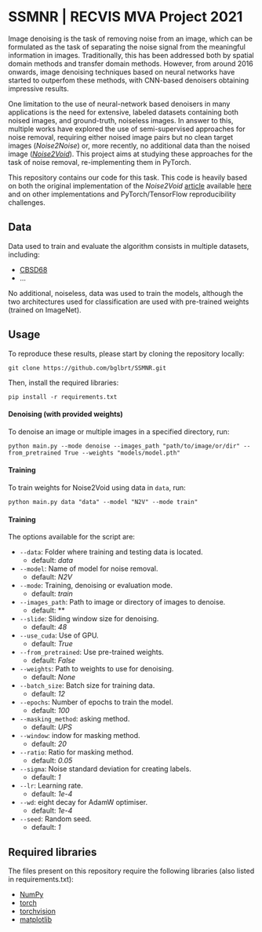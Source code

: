 # SSMNR | RECVIS MVA Project 2021

Image denoising is the task of removing noise from an image, which can be formulated as the task of separating the noise signal from the meaningful information in images. Traditionally, this has been addressed both by spatial domain methods and transfer domain methods. However, from around 2016 onwards, image denoising techniques based on neural networks have started to outperfom these methods, with CNN-based denoisers obtaining impressive results.

One limitation to the use of neural-network based denoisers in many applications is the need for extensive, labeled datasets containing both noised images, and ground-truth, noiseless images. In answer to this, multiple works have explored the use of semi-supervised approaches for noise removal, requiring either noised image pairs but no clean target images (*Noise2Noise*) or, more recently, no additional data than the noised image ([*Noise2Void*](https://arxiv.org/abs/1811.10980)). This project aims at studying these approaches for the task of noise removal, re-implementing them in PyTorch.

This repository contains our code for this task. This code is heavily based on both the original implementation of the *Noise2Void* [article](https://arxiv.org/abs/1811.10980) available [here](https://github.com/juglab/n2v) and on other implementations and PyTorch/TensorFlow reproducibility challenges.

## Data

Data used to train and evaluate the algorithm consists in multiple datasets, including:
- [CBSD68](https://github.com/clausmichele/CBSD68-dataset)
- ...

No additional, noiseless, data was used to train the models, although the two architectures used for classification are used with pre-trained weights (trained on ImageNet).

## Usage

To reproduce these results, please start by cloning the repository locally:

```
git clone https://github.com/bglbrt/SSMNR.git
```

Then, install the required libraries:

```
pip install -r requirements.txt
```

#### Denoising (with provided weights)

To denoise an image or multiple images in a specified directory, run:

```
python main.py --mode denoise --images_path "path/to/image/or/dir" --from_pretrained True --weights "models/model.pth"
```

#### Training

To train weights for Noise2Void using data in ``data``, run:

```
python main.py data "data" --model "N2V" --mode train"
```

#### Training

The options available for the script are:

  * `--data`:
    Folder where training and testing data is located.
    - default: *data*
  * `--model`:
    Name of model for noise removal.
    - default: *N2V*
  * `--mode`:
    Training, denoising or evaluation mode.
    - default: *train*    
  * `--images_path`:
    Path to image or directory of images to denoise.
    - default: **
  * `--slide`:
    Sliding window size for denoising.
    - default: *48*
  * `--use_cuda`:
    Use of GPU.
    - default: *True*
  * `--from_pretrained`:
    Use pre-trained weights.
    - default: *False*
  * `--weights`:
    Path to weights to use for denoising.
    - default: *None*
  * `--batch_size`:
    Batch size for training data.
    - default: *12*    
  * `--epochs`:
    Number of epochs to train the model.
    - default: *100*
  * `--masking_method`:
    asking method.
    - default: *UPS*
  * `--window`:
    indow for masking method.
    - default: *20*
  * `--ratio`:
    Ratio for masking method.
    - default: *0.05*
  * `--sigma`:
    Noise standard deviation for creating labels.
    - default: *1*
  * `--lr`:
    Learning rate.
    - default: *1e-4*
  * `--wd`:
    eight decay for AdamW optimiser.
    - default: *1e-4*    
  * `--seed`:
    Random seed.
    - default: *1*

## Required libraries

The files present on this repository require the following libraries (also listed in requirements.txt):
 - [NumPy](https://numpy.org)
 - [torch](https://pytorch.org)
 - [torchvision](https://pytorch.org/vision/stable/index.html)
 - [matplotlib](https://matplotlib.org)
